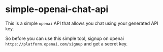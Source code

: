 # simple-openai-chat-api
This is a simple `openai` API that allows you chat using your generated API key.

So before you can use this simple tool, signup on openai `https://platform.openai.com/signup` and get a secret key.
